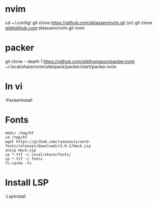 # nvim

cd ~/.config/
git clone https://github.com/sklassen/nvim.git
(or) git clone git@github.com:sklassen/nvim.git nvim


# packer
git clone --depth 1 https://github.com/wbthomason/packer.nvim ~/.local/share/nvim/site/pack/packer/start/packer.nvim

# In vi
:PackerInstall

# Fonts
```
mkdir /tmp/hf
cd /tmp/hf
wget https://github.com/ryanoasis/nerd-fonts/releases/download/v3.0.2/Hack.zip
unzip Hack.zip
cp *.ttf ~/.local/share/fonts/
cp *.ttf ~/.fonts
fc-cache -fv
```

# Install LSP 
:LspInstall
